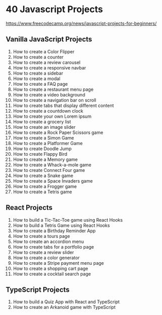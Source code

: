 # 40 Javascript Projects

https://www.freecodecamp.org/news/javascript-projects-for-beginners/

## Vanilla JavaScript Projects

1. How to create a Color Flipper
1. How to create a counter
1. How to create a review carousel
1. How to create a responsive navbar
1. How to create a sidebar
1. How to create a modal
1. How to create a FAQ page
1. How to create a restaurant menu page
1. How to create a video background
1. How to create a navigation bar on scroll
1. How to create tabs that display different content
1. How to create a countdown clock
1. How to create your own Lorem ipsum
1. How to create a grocery list
1. How to create an image slider
1. How to create a Rock Paper Scissors game
1. How to create a Simon Game
1. How to create a Platformer Game
1. How to create Doodle Jump
1. How to create Flappy Bird
1. How to create a Memory game
1. How to create a Whack-a-mole game
1. How to create Connect Four game
1. How to create a Snake game
1. How to create a Space Invaders game
1. How to create a Frogger game
1. How to create a Tetris game

## React Projects

1. How to build a Tic-Tac-Toe game using React Hooks
1. How to build a Tetris Game using React Hooks
1. How to create a Birthday Reminder App
1. How to create a tours page
1. How to create an accordion menu
1. How to create tabs for a portfolio page
1. How to create a review slider
1. How to create a color generator
1. How to create a Stripe payment menu page
1. How to create a shopping cart page
1. How to create a cocktail search page

## TypeScript Projects

1. How to build a Quiz App with React and TypeScript
1. How to create an Arkanoid game with TypeScript
